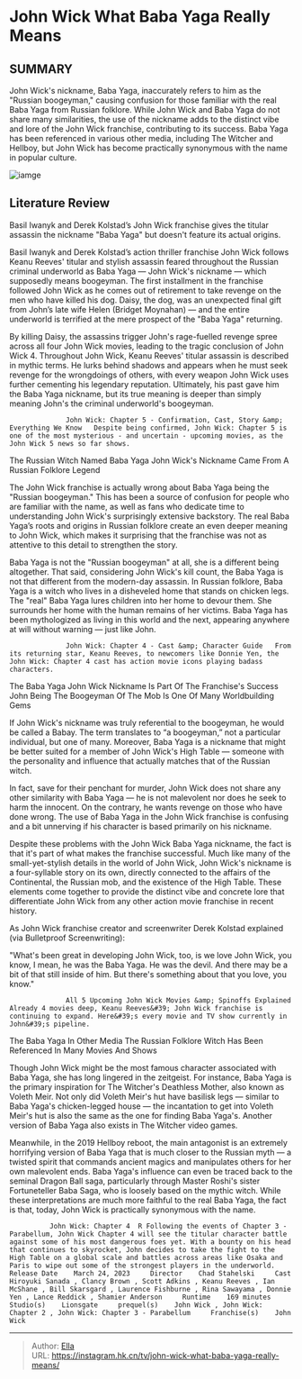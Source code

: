 # John Wick What Baba Yaga Really Means


## SUMMARY 



  John Wick&#39;s nickname, Baba Yaga, inaccurately refers to him as the &#34;Russian boogeyman,&#34; causing confusion for those familiar with the real Baba Yaga from Russian folklore.   While John Wick and Baba Yaga do not share many similarities, the use of the nickname adds to the distinct vibe and lore of the John Wick franchise, contributing to its success.   Baba Yaga has been referenced in various other media, including The Witcher and Hellboy, but John Wick has become practically synonymous with the name in popular culture.  

![iamge](https://static1.srcdn.com/wordpress/wp-content/uploads/2020/06/John-Wick-Baba-Yaga.jpg)

## Literature Review

Basil Iwanyk and Derek Kolstad’s John Wick franchise gives the titular assassin the nickname &#34;Baba Yaga&#34; but doesn&#39;t feature its actual origins. 




Basil Iwanyk and Derek Kolstad’s action thriller franchise John Wick follows Keanu Reeves&#39; titular and stylish assassin feared throughout the Russian criminal underworld as Baba Yaga — John Wick&#39;s nickname — which supposedly means boogeyman. The first installment in the franchise followed John Wick as he comes out of retirement to take revenge on the men who have killed his dog. Daisy, the dog, was an unexpected final gift from John’s late wife Helen (Bridget Moynahan) — and the entire underworld is terrified at the mere prospect of the &#34;Baba Yaga&#34; returning.




By killing Daisy, the assassins trigger John&#39;s rage-fuelled revenge spree across all four John Wick movies, leading to the tragic conclusion of John Wick 4. Throughout John Wick, Keanu Reeves&#39; titular assassin is described in mythic terms. He lurks behind shadows and appears when he must seek revenge for the wrongdoings of others, with every weapon John Wick uses further cementing his legendary reputation. Ultimately, his past gave him the Baba Yaga nickname, but its true meaning is deeper than simply meaning John&#39;s the criminal underworld&#39;s boogeyman.

                  John Wick: Chapter 5 - Confirmation, Cast, Story &amp; Everything We Know   Despite being confirmed, John Wick: Chapter 5 is one of the most mysterious - and uncertain - upcoming movies, as the John Wick 5 news so far shows.   


 The Russian Witch Named Baba Yaga 
John Wick&#39;s Nickname Came From A Russian Folklore Legend
          




The John Wick franchise is actually wrong about Baba Yaga being the &#34;Russian boogeyman.&#34; This has been a source of confusion for people who are familiar with the name, as well as fans who dedicate time to understanding John Wick&#39;s surprisingly extensive backstory. The real Baba Yaga’s roots and origins in Russian folklore create an even deeper meaning to John Wick, which makes it surprising that the franchise was not as attentive to this detail to strengthen the story.

Baba Yaga is not the &#34;Russian boogeyman&#34; at all, she is a different being altogether. That said, considering John Wick&#39;s kill count, the Baba Yaga is not that different from the modern-day assassin. In Russian folklore, Baba Yaga is a witch who lives in a disheveled home that stands on chicken legs. The &#34;real&#34; Baba Yaga lures children into her home to devour them. She surrounds her home with the human remains of her victims. Baba Yaga has been mythologized as living in this world and the next, appearing anywhere at will without warning — just like John.




                  John Wick: Chapter 4 - Cast &amp; Character Guide   From its returning star, Keanu Reeves, to newcomers like Donnie Yen, the John Wick: Chapter 4 cast has action movie icons playing badass characters.   



 The Baba Yaga John Wick Nickname Is Part Of The Franchise&#39;s Success 
John Being The Boogeyman Of The Mob Is One Of Many Worldbuilding Gems
          

If John Wick&#39;s nickname was truly referential to the boogeyman, he would be called a Babay. The term translates to “a boogeyman,” not a particular individual, but one of many. Moreover, Baba Yaga is a nickname that might be better suited for a member of John Wick&#39;s High Table — someone with the personality and influence that actually matches that of the Russian witch.

In fact, save for their penchant for murder, John Wick does not share any other similarity with Baba Yaga — he is not malevolent nor does he seek to harm the innocent. On the contrary, he wants revenge on those who have done wrong. The use of Baba Yaga in the John Wick franchise is confusing and a bit unnerving if his character is based primarily on his nickname.





 

Despite these problems with the John Wick Baba Yaga nickname, the fact is that it&#39;s part of what makes the franchise successful. Much like many of the small-yet-stylish details in the world of John Wick, John Wick&#39;s nickname is a four-syllable story on its own, directly connected to the affairs of the Continental, the Russian mob, and the existence of the High Table. These elements come together to provide the distinct vibe and concrete lore that differentiate John Wick from any other action movie franchise in recent history.

As John Wick franchise creator and screenwriter Derek Kolstad explained (via Bulletproof Screenwriting):


&#34;What&#39;s been great in developing John Wick, too, is we love John Wick, you know, I mean, he was the Baba Yaga. He was the devil. And there may be a bit of that still inside of him. But there&#39;s something about that you love, you know.&#34;





                  All 5 Upcoming John Wick Movies &amp; Spinoffs Explained   Already 4 movies deep, Keanu Reeves&#39; John Wick franchise is continuing to expand. Here&#39;s every movie and TV show currently in John&#39;s pipeline.   



 The Baba Yaga In Other Media 
The Russian Folklore Witch Has Been Referenced In Many Movies And Shows
         

Though John Wick might be the most famous character associated with Baba Yaga, she has long lingered in the zeitgeist. For instance, Baba Yaga is the primary inspiration for The Witcher&#39;s Deathless Mother, also known as Voleth Meir. Not only did Voleth Meir&#39;s hut have basilisk legs — similar to Baba Yaga&#39;s chicken-legged house — the incantation to get into Voleth Meir&#39;s hut is also the same as the one for finding Baba Yaga&#39;s. Another version of Baba Yaga also exists in The Witcher video games.




Meanwhile, in the 2019 Hellboy reboot, the main antagonist is an extremely horrifying version of Baba Yaga that is much closer to the Russian myth — a twisted spirit that commands ancient magics and manipulates others for her own malevolent ends. Baba Yaga&#39;s influence can even be traced back to the seminal Dragon Ball saga, particularly through Master Roshi&#39;s sister Fortuneteller Baba Saga, who is loosely based on the mythic witch. While these interpretations are much more faithful to the real Baba Yaga, the fact is that, today, John Wick is practically synonymous with the name.

              John Wick: Chapter 4  R Following the events of Chapter 3 - Parabellum, John Wick Chapter 4 will see the titular character battle against some of his most dangerous foes yet. With a bounty on his head that continues to skyrocket, John decides to take the fight to the High Table on a global scale and battles across areas like Osaka and Paris to wipe out some of the strongest players in the underworld.     Release Date    March 24, 2023     Director    Chad Stahelski     Cast    Hiroyuki Sanada , Clancy Brown , Scott Adkins , Keanu Reeves , Ian McShane , Bill Skarsgard , Laurence Fishburne , Rina Sawayama , Donnie Yen , Lance Reddick , Shamier Anderson     Runtime    169 minutes     Studio(s)    Lionsgate     prequel(s)    John Wick , John Wick: Chapter 2 , John Wick: Chapter 3 - Parabellum     Franchise(s)    John Wick      


---

> Author: [Ella](https://instagram.hk.cn/)  
> URL: https://instagram.hk.cn/tv/john-wick-what-baba-yaga-really-means/  

